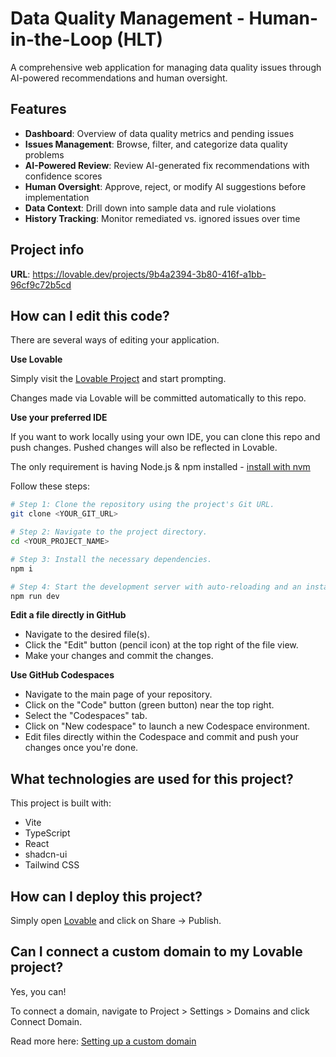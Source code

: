 # Data Quality Management - Human-in-the-Loop (HLT)

A comprehensive web application for managing data quality issues through AI-powered recommendations and human oversight.

## Features

- **Dashboard**: Overview of data quality metrics and pending issues
- **Issues Management**: Browse, filter, and categorize data quality problems
- **AI-Powered Review**: Review AI-generated fix recommendations with confidence scores
- **Human Oversight**: Approve, reject, or modify AI suggestions before implementation
- **Data Context**: Drill down into sample data and rule violations
- **History Tracking**: Monitor remediated vs. ignored issues over time

## Project info

**URL**: https://lovable.dev/projects/9b4a2394-3b80-416f-a1bb-96cf9c72b5cd

## How can I edit this code?

There are several ways of editing your application.

**Use Lovable**

Simply visit the [Lovable Project](https://lovable.dev/projects/9b4a2394-3b80-416f-a1bb-96cf9c72b5cd) and start prompting.

Changes made via Lovable will be committed automatically to this repo.

**Use your preferred IDE**

If you want to work locally using your own IDE, you can clone this repo and push changes. Pushed changes will also be reflected in Lovable.

The only requirement is having Node.js & npm installed - [install with nvm](https://github.com/nvm-sh/nvm#installing-and-updating)

Follow these steps:

```sh
# Step 1: Clone the repository using the project's Git URL.
git clone <YOUR_GIT_URL>

# Step 2: Navigate to the project directory.
cd <YOUR_PROJECT_NAME>

# Step 3: Install the necessary dependencies.
npm i

# Step 4: Start the development server with auto-reloading and an instant preview.
npm run dev
```

**Edit a file directly in GitHub**

- Navigate to the desired file(s).
- Click the "Edit" button (pencil icon) at the top right of the file view.
- Make your changes and commit the changes.

**Use GitHub Codespaces**

- Navigate to the main page of your repository.
- Click on the "Code" button (green button) near the top right.
- Select the "Codespaces" tab.
- Click on "New codespace" to launch a new Codespace environment.
- Edit files directly within the Codespace and commit and push your changes once you're done.

## What technologies are used for this project?

This project is built with:

- Vite
- TypeScript
- React
- shadcn-ui
- Tailwind CSS

## How can I deploy this project?

Simply open [Lovable](https://lovable.dev/projects/9b4a2394-3b80-416f-a1bb-96cf9c72b5cd) and click on Share -> Publish.

## Can I connect a custom domain to my Lovable project?

Yes, you can!

To connect a domain, navigate to Project > Settings > Domains and click Connect Domain.

Read more here: [Setting up a custom domain](https://docs.lovable.dev/tips-tricks/custom-domain#step-by-step-guide)
